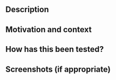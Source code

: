 <!-- 
Hello! Just a quick reminder that this is a public repo. Please don't include any internal links or sensitive data (like PII, private code, client names, site URLs, etc. If you're not sure if something is safe to share, please just ask!
-->

## Description
<!-- Describe your changes in detail. -->

## Motivation and context
<!-- Why is this change required? What problem does it solve? -->
<!-- If it fixes an open issue, please link to the issue here. -->

## How has this been tested?
<!-- Please describe in detail how you tested your changes. -->
<!-- Include details of your testing environment, and the tests you ran too. -->
<!-- See how your change affects other areas of the code, etc. -->

## Screenshots (if appropriate)
<!-- Any screenshot(s) demonstrating the result of this PR. -->
